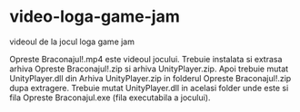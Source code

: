 # video-loga-game-jam
videoul de la jocul loga game jam

Opreste Braconajul!.mp4 este videoul jocului.
Trebuie instalata si extrasa arhiva Opreste Braconajul!.zip si arhiva UnityPlayer.zip.
Apoi trebuie mutat UnityPlayer.dll din Arhiva UnityPlayer.zip in folderul Opreste Braconajul!.zip dupa extragere.
Trebuie mutat UnityPlayer.dll in acelasi folder unde este si fila Opreste Braconajul.exe (fila executabila a jocului).
